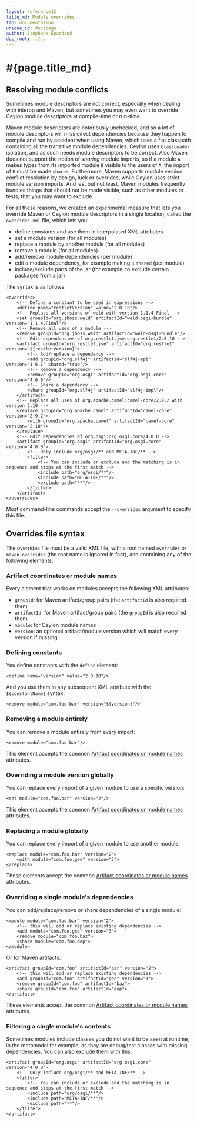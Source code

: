 ```yaml
---
layout: reference12
title_md: Module overrides
tab: documentation
unique_id: docspage
author: Stéphane Épardaud
doc_root: ../..
---
```


# #{page.title_md}

## Resolving module conflicts

Sometimes module descriptors are not correct, especially when dealing with interop and Maven, but
sometimes you may even want to override Ceylon module descriptors at compile-time or run-time.

Maven module descriptors are notoriously unchecked, and so a lot of module descriptors will miss direct
dependencies because they happen to compile and run by accident when using Maven, which uses a flat
classpath containing all the transitive module dependencies. Ceylon uses `ClassLoader` isolation, and
as such needs module descriptors to be correct. Also Maven does not support the notion of _sharing_
module imports, so if a module `A` makes types from its imported module `B` visible to the users of
`A`, the import of `B` must be made `shared`. Furthermore, Maven supports module version conflict resolution
by design, luck or overrides, while Ceylon uses strict module version imports. And last but not least,
Maven modules frequently bundles things that should not be made visible, such as other modules or tests,
that you may want to exclude.

For all these reasons, we created an experimental measure that lets you override Maven or Ceylon module descriptors
in a single location, called the `overrides.xml` file, which lets you:

- define constants and use them in interpolated XML attributes
- set a module version (for all modules)
- replace a module by another module (for all modules)
- remove a module (for all modules)
- add/remove module dependencies (per module)
- edit a module dependency, for example making it `shared` (per module)
- include/exclude parts of the jar (for example, to exclude certain packages from a jar)

The syntax is as follows:

<!--lang: xml -->
    <overrides>
        <!-- Define a constant to be used in expressions -->
        <define name="restletVersion" value="2.0.10"/>
        <!-- Replace all versions of weld with version 1.1.4.Final -->
        <set groupId="org.jboss.weld" artifactId="weld-osgi-bundle" version="1.1.4.Final"/>
        <!-- Remove all uses of a module -->
        <remove groupId="org.jboss.weld" artifactId="weld-osgi-bundle"/>
        <!-- Edit dependencies of org.restlet.jse:org.restlet/2.0.10 -->
        <artifact groupId="org.restlet.jse" artifactId="org.restlet" version="${restletVersion}">
            <!-- Add/replace a dependency -->
            <add groupId="org.slf4j" artifactId="slf4j-api" version="1.6.1" shared="true"/>
            <!-- Remove a dependency -->
            <remove groupId="org.osgi" artifactId="org.osgi.core" version="4.0.0"/>
            <!-- Share a dependency -->
            <share groupId="org.slf4j" artifactId="slf4j-impl"/>
        </artifact>
        <!-- Replace all uses of org.apache.camel:camel-core/2.9.2 with version 2.10 -->
        <replace groupId="org.apache.camel" artifactId="camel-core" version="2.9.2">
            <with groupId="org.apache.camel" artifactId="camel-core" version="2.10"/>
        </replace>
        <!-- Edit dependencies of org.osgi:org.osgi.core/4.0.0 -->
        <artifact groupId="org.osgi" artifactId="org.osgi.core" version="4.0.0">
            <!-- Only include org/osgi/** and META-INF/** -->
            <filter>
                <!-- You can include or exclude and the matching is in sequence and stops at the first match -->
                <include path="org/osgi/**"/>
                <include path="META-INF/**"/>
                <exclude path="**"/>
            </filter>
        </artifact>
    </overrides>

Most command-line commands accept the `--overrides` argument to specify this file.

## Overrides file syntax

The overrides file must be a valid XML file, with a root named `overrides` 
or `maven-overrides` (the root name is ignored in fact), and containing any of
the following elements:

### Artifact coordinates or module names

Every element that works on modules accepts the following XML attributes:

- `groupId`: for Maven artifact/group pairs (the `artifactId` is also required then)
- `artifactId`: for Maven artifact/group pairs (the `groupId` is also required then)
- `module`: for Ceylon module names
- `version`: an optional artifact/module version which will match every version if missing

### Defining constants

You define constants with the `define` element:

<!--lang: xml -->
    <define name="version" value="2.0.10"/>

And you use them in any subsequent XML attribute with the `${constantName}` syntax:

<!--lang: xml -->
    <remove module="com.foo.bar" version="${version}"/>

### Removing a module entirely

You can remove a module entirely from every import:

<!--lang: xml -->
    <remove module="com.foo.bar"/>

This element accepts the common [Artifact coordinates or module names](#artifact_coordinates_or_module_names) attributes.

### Overriding a module version globally

You can replace every import of a given module to use a specific version:

<!--lang: xml -->
    <set module="com.foo.bar" version="2"/>

This element accepts the common [Artifact coordinates or module names](#artifact_coordinates_or_module_names) attributes.

### Replacing a module globally

You can replace every import of a given module to use another module:

<!--lang: xml -->
    <replace module="com.foo.bar" version="2">
        <with module="com.foo.gee" version="3">
    </replace>

These elements accept the common [Artifact coordinates or module names](#artifact_coordinates_or_module_names) attributes.

### Overriding a single module's dependencies

You can add/replace/remove or share dependencies of a single module:

<!--lang: xml -->
    <module module="com.foo.bar" version="2">
        <!-- this will add or replace existing dependencies -->
        <add module="com.foo.gee" version="3">
        <remove module="com.foo.baz">
        <share module="com.foo.dep">
    </module>

Or for Maven artifacts:

<!--lang: xml -->
    <artifact groupId="com.foo" artifactId="bar" version="2">
        <!-- this will add or replace existing dependencies -->
        <add groupId="com.foo" artifactId="gee" version="3">
        <remove groupId="com.foo" artifactId="baz">
        <share groupId="com.foo" artifactId="dep">
    </artifact>

These elements accept the common [Artifact coordinates or module names](#artifact_coordinates_or_module_names) attributes.

### Filtering a single module's contents

Sometimes modules include classes you do not want to be seen at runtime,
in the metamodel for example, as they are debug/test classes with missing
dependencies. You can also exclude them with this:

<!--lang: xml -->
    <artifact groupId="org.osgi" artifactId="org.osgi.core" version="4.0.0">
        <!-- Only include org/osgi/** and META-INF/** -->
        <filter>
            <!-- You can include or exclude and the matching is in sequence and stops at the first match -->
            <include path="org/osgi/**"/>
            <include path="META-INF/**"/>
            <exclude path="**"/>
        </filter>
    </artifact>

